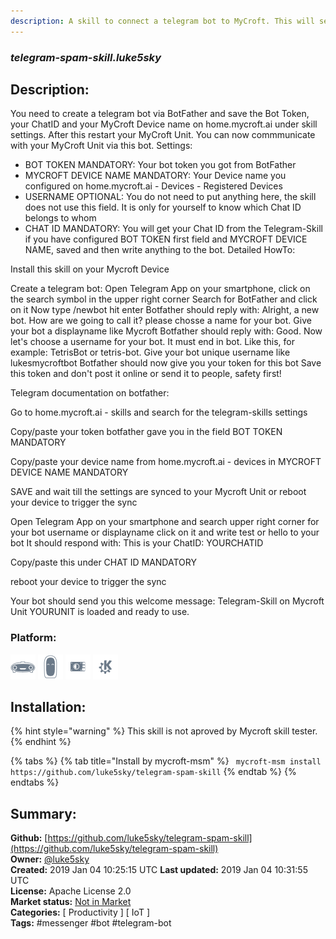 ```yaml
---
description: A skill to connect a telegram bot to MyCroft. This will send you everything that is happening, if yo
---
```


### _telegram-spam-skill.luke5sky_  
## Description:  
You need to create a telegram bot via BotFather and save the Bot Token, your ChatID and your MyCroft Device name on home.mycroft.ai under skill settings.
After this restart your MyCroft Unit.
You can now commmunicate with your MyCroft Unit via this bot.
Settings:
- BOT TOKEN MANDATORY: Your bot token you got from BotFather
- MYCROFT DEVICE NAME MANDATORY: Your Device name you configured on home.mycroft.ai - Devices - Registered Devices
- USERNAME OPTIONAL: You do not need to put anything here, the skill does not use this field. It is only for yourself to know which Chat ID belongs to whom
- CHAT ID MANDATORY: You will get your Chat ID from the Telegram-Skill if you have configured BOT TOKEN first field and MYCROFT DEVICE NAME, saved and then write anything to the bot.
Detailed HowTo:


Install this skill on your Mycroft Device


Create a telegram bot:
Open Telegram App on your smartphone, click on the search symbol in the upper right corner
Search for BotFather and click on it
Now type /newbot hit enter
Botfather should reply with: Alright, a new bot. How are we going to call it? please chosse a name for your bot.
Give your bot a displayname like Mycroft
Botfather should reply with: Good. Now let's choose a username for your bot. It must end in bot. Like this, for example: TetrisBot or tetris-bot.
Give your bot unique username like lukesmycroftbot
Botfather should now give you your token for this bot
Save this token and don't post it online or send it to people, safety first!


Telegram documentation on botfather: 


Go to home.mycroft.ai - skills and search for the telegram-skills settings


Copy/paste your token botfather gave you in the field BOT TOKEN MANDATORY


Copy/paste your device name from home.mycroft.ai - devices in MYCROFT DEVICE NAME MANDATORY


SAVE and wait till the settings are synced to your Mycroft Unit or reboot your device to trigger the sync


Open Telegram App on your smartphone and search upper right corner for your bot username or displayname click on it and write test or hello to your bot
It should respond with: This is your ChatID: YOURCHATID


Copy/paste this under CHAT ID MANDATORY


reboot your device to trigger the sync


Your bot should send you this welcome message: Telegram-Skill on Mycroft Unit YOURUNIT is loaded and ready to use.

  
  
### Platform:  
 ![Mark I](../.gitbook/assets/mark-1-icon.png)  ![Mark II](../.gitbook/assets/mark-2-icon.png)  ![Picroft](../.gitbook/assets/picroft-icon.png)  ![plasmoid](../.gitbook/assets/kde.png)   
## Installation:  
{% hint style="warning" %}
This skill is not aproved by Mycroft skill tester.
{% endhint %}
    
{% tabs %}
{% tab title="Install by mycroft-msm" %}
``` mycroft-msm install https://github.com/luke5sky/telegram-spam-skill```
{% endtab %}
  {% endtabs %}
    
## Summary:  
**Github:** [https://github.com/luke5sky/telegram-spam-skill](https://github.com/luke5sky/telegram-spam-skill)  
**Owner:** [@luke5sky](https://github.com/luke5sky)  
**Created:** 2019 Jan 04 10:25:15 UTC  **Last updated:** 2019 Jan 04 10:31:55 UTC  
**License:** Apache License 2.0  
**Market status:** [Not in Market](https://market.mycroft.ai/skill/)  
**Categories:** [ Productivity ] [ IoT ]   
**Tags:** \#messenger \#bot \#telegram-bot   
